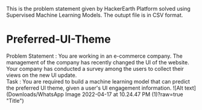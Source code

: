 This is the problem statement given by HackerEarth Platform solved using Supervised Machine Learning Models.
The outupt file is in CSV format. 
# Preferred-UI-Theme
Problem Statement :
You are working in an e-commerce company. The management of the company has recently changed the Ul of the website. Your company has conducted a survey among the users to collect their views on the new Ul update.  
Task : You are required to build a machine learning model that can predict the preferred Ul theme, given a user's Ul engagement information.
![Alt text](Downloads/WhatsApp Image 2022-04-17 at 10.24.47 PM (1)?raw=true "Title")
